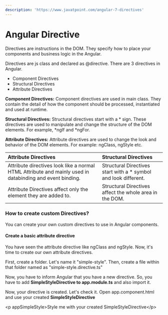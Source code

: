 ```yaml
---
description: 'https://www.javatpoint.com/angular-7-directives'
---
```


# Angular Directive



Directives are instructions in the DOM. They specify how to place your components and business logic in the Angular.

Directives are js class and declared as @directive. There are 3 directives in Angular.

* Component Directives
* Structural Directives
* Attribute Directives

**Component Directives:** Component directives are used in main class. They contain the detail of how the component should be processed, instantiated and used at runtime.

**Structural Directives:** Structural directives start with a \* sign. These directives are used to manipulate and change the structure of the DOM elements. For example, \*ngIf and \*ngFor.

**Attribute Directives:** Attribute directives are used to change the look and behavior of the DOM elements. For example: ngClass, ngStyle etc.



| Attribute Directives | Structural Directives |
| :--- | :--- |
| Attribute directives look like a normal HTML Attribute and mainly used in databinding and event binding. | Structural Directives start with a \* symbol and look different. |
| Attribute Directives affect only the element they are added to. | Structural Directives affect the whole area in the DOM. |

### How to create custom Directives?

You can create your own custom directives to use in Angular components.

#### Create a basic attribute directive

You have seen the attribute directive like ngClass and ngStyle. Now, it's time to create our own attribute directives.

First, create a folder. Let's name it "simple-style". Then, create a file within that folder named as "simple-style.directive.ts"

Now, you have to inform Angular that you have a new directive. So, you have to add **SimpleStyleDirective to app.module.ts** and also import it.

Now, your directive is created. Let's check it. Open app.component.html and use your created **SimpleStyleDirective**

&lt;p appSimpleStyle&gt;Style me with your created SimpleStyleDirective&lt;/p&gt;



